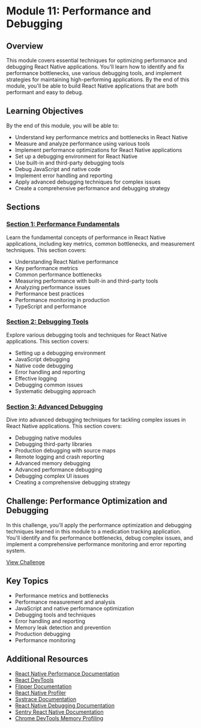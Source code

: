 # Module 11: Performance and Debugging

## Overview

This module covers essential techniques for optimizing performance and debugging React Native applications. You'll learn how to identify and fix performance bottlenecks, use various debugging tools, and implement strategies for maintaining high-performing applications. By the end of this module, you'll be able to build React Native applications that are both performant and easy to debug.

## Learning Objectives

By the end of this module, you will be able to:

- Understand key performance metrics and bottlenecks in React Native
- Measure and analyze performance using various tools
- Implement performance optimizations for React Native applications
- Set up a debugging environment for React Native
- Use built-in and third-party debugging tools
- Debug JavaScript and native code
- Implement error handling and reporting
- Apply advanced debugging techniques for complex issues
- Create a comprehensive performance and debugging strategy

## Sections

### [Section 1: Performance Fundamentals](./section-1-performance-fundamentals/README.md)

Learn the fundamental concepts of performance in React Native applications, including key metrics, common bottlenecks, and measurement techniques. This section covers:

- Understanding React Native performance
- Key performance metrics
- Common performance bottlenecks
- Measuring performance with built-in and third-party tools
- Analyzing performance issues
- Performance best practices
- Performance monitoring in production
- TypeScript and performance

### [Section 2: Debugging Tools](./section-2-debugging-tools/README.md)

Explore various debugging tools and techniques for React Native applications. This section covers:

- Setting up a debugging environment
- JavaScript debugging
- Native code debugging
- Error handling and reporting
- Effective logging
- Debugging common issues
- Systematic debugging approach

### [Section 3: Advanced Debugging](./section-3-advanced-debugging/README.md)

Dive into advanced debugging techniques for tackling complex issues in React Native applications. This section covers:

- Debugging native modules
- Debugging third-party libraries
- Production debugging with source maps
- Remote logging and crash reporting
- Advanced memory debugging
- Advanced performance debugging
- Debugging complex UI issues
- Creating a comprehensive debugging strategy

## Challenge: Performance Optimization and Debugging

In this challenge, you'll apply the performance optimization and debugging techniques learned in this module to a medication tracking application. You'll identify and fix performance bottlenecks, debug complex issues, and implement a comprehensive performance monitoring and error reporting system.

[View Challenge](./challenge.md)

## Key Topics

- Performance metrics and bottlenecks
- Performance measurement and analysis
- JavaScript and native performance optimization
- Debugging tools and techniques
- Error handling and reporting
- Memory leak detection and prevention
- Production debugging
- Performance monitoring

## Additional Resources

- [React Native Performance Documentation](https://reactnative.dev/docs/performance)
- [React DevTools](https://reactnative.dev/docs/debugging#react-developer-tools)
- [Flipper Documentation](https://fbflipper.com/)
- [React Native Profiler](https://reactjs.org/blog/2018/09/10/introducing-the-react-profiler.html)
- [Systrace Documentation](https://reactnative.dev/docs/profiling#profiling-with-systrace)
- [React Native Debugging Documentation](https://reactnative.dev/docs/debugging)
- [Sentry React Native Documentation](https://docs.sentry.io/platforms/react-native/)
- [Chrome DevTools Memory Profiling](https://developers.google.com/web/tools/chrome-devtools/memory-problems)
